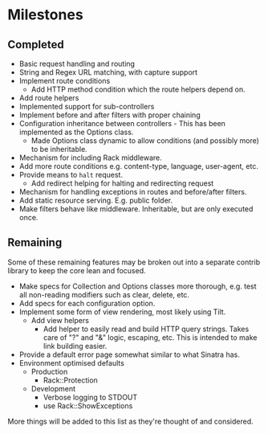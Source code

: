 Milestones
==========

Completed
---------
* Basic request handling and routing
* String and Regex URL matching, with capture support
* Implement route conditions
  * Add HTTP method condition which the route helpers depend on.
* Add route helpers
* Implemented support for sub-controllers
* Implement before and after filters with proper chaining
* Configuration inheritance between controllers - This has been implemented as the Options class.
  * Made Options class dynamic to allow conditions (and possibly more) to be inheritable.
* Mechanism for including Rack middleware.
* Add more route conditions e.g. content-type, language, user-agent, etc.
* Provide means to `halt` request.
  * Add redirect helping for halting and redirecting request
* Mechanism for handling exceptions in routes and before/after filters.
* Add static resource serving. E.g. public folder.
* Make filters behave like middleware. Inheritable, but are only executed once. 

Remaining
---------
Some of these remaining features may be broken out into a separate contrib library to keep the core lean and focused.

* Make specs for Collection and Options classes more thorough, e.g. test all non-reading modifiers such as clear, delete, etc.
* Add specs for each configuration option.
* Implement some form of view rendering, most likely using Tilt.
  * Add view helpers
    * Add helper to easily read and build HTTP query strings. Takes care of "?" and "&" logic, escaping, etc. This is
      intended to make link building easier.
* Provide a default error page somewhat similar to what Sinatra has.
* Environment optimised defaults
  * Production
    * Rack::Protection
  * Development
    * Verbose logging to STDOUT
    * use Rack::ShowExceptions
    
More things will be added to this list as they're thought of and considered.
